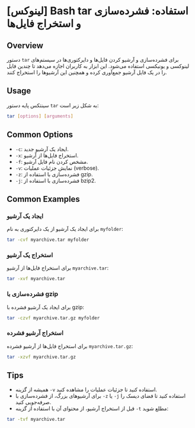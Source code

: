 # [لینوکس] Bash tar استفاده: فشرده‌سازی و استخراج فایل‌ها

## Overview
دستور `tar` برای فشرده‌سازی و آرشیو کردن فایل‌ها و دایرکتوری‌ها در سیستم‌های لینوکسی و یونیکسی استفاده می‌شود. این ابزار به کاربران اجازه می‌دهد تا چندین فایل را در یک فایل آرشیو جمع‌آوری کرده و همچنین این آرشیوها را استخراج کنند.

## Usage
سینتکس پایه دستور `tar` به شکل زیر است:

```bash
tar [options] [arguments]
```

## Common Options
- `-c`: ایجاد یک آرشیو جدید.
- `-x`: استخراج فایل‌ها از آرشیو.
- `-f`: مشخص کردن نام فایل آرشیو.
- `-v`: نمایش جزئیات عملیات (verbose).
- `-z`: فشرده‌سازی با استفاده از gzip.
- `-j`: فشرده‌سازی با استفاده از bzip2.

## Common Examples
### ایجاد یک آرشیو
برای ایجاد یک آرشیو از یک دایرکتوری به نام `myfolder`:

```bash
tar -cvf myarchive.tar myfolder
```

### استخراج یک آرشیو
برای استخراج فایل‌ها از آرشیو `myarchive.tar`:

```bash
tar -xvf myarchive.tar
```

### فشرده‌سازی با gzip
برای ایجاد یک آرشیو فشرده با gzip:

```bash
tar -czvf myarchive.tar.gz myfolder
```

### استخراج آرشیو فشرده
برای استخراج فایل‌ها از آرشیو فشرده `myarchive.tar.gz`:

```bash
tar -xzvf myarchive.tar.gz
```

## Tips
- همیشه از گزینه `-v` استفاده کنید تا جزئیات عملیات را مشاهده کنید.
- برای آرشیوهای بزرگ، از فشرده‌سازی با `-z` یا `-j` استفاده کنید تا فضای دیسک را صرفه‌جویی کنید.
- قبل از استخراج آرشیو، از محتوای آن با استفاده از گزینه `-t` مطلع شوید:

```bash
tar -tvf myarchive.tar
```